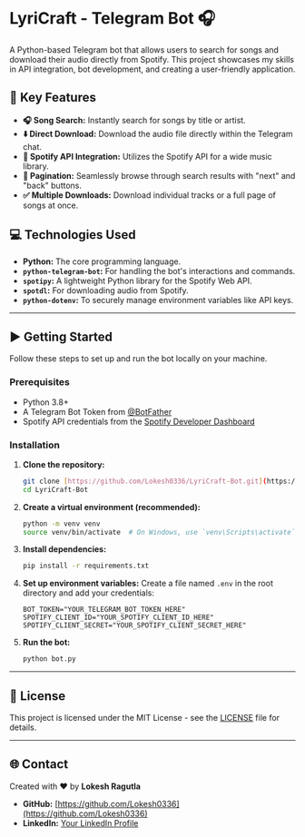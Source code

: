 # LyriCraft - Telegram Bot 🎧

A Python-based Telegram bot that allows users to search for songs and download their audio directly from Spotify. This project showcases my skills in API integration, bot development, and creating a user-friendly application.

## 🚀 Key Features

* **🎧 Song Search:** Instantly search for songs by title or artist.
* **⬇️ Direct Download:** Download the audio file directly within the Telegram chat.
* **🎵 Spotify API Integration:** Utilizes the Spotify API for a wide music library.
* **🤖 Pagination:** Seamlessly browse through search results with "next" and "back" buttons.
* **✅ Multiple Downloads:** Download individual tracks or a full page of songs at once.

## 💻 Technologies Used

* **Python:** The core programming language.
* **`python-telegram-bot`:** For handling the bot's interactions and commands.
* **`spotipy`:** A lightweight Python library for the Spotify Web API.
* **`spotdl`:** For downloading audio from Spotify.
* **`python-dotenv`:** To securely manage environment variables like API keys.

---

## ▶️ Getting Started

Follow these steps to set up and run the bot locally on your machine.

### Prerequisites

* Python 3.8+
* A Telegram Bot Token from [@BotFather](https://t.me/BotFather)
* Spotify API credentials from the [Spotify Developer Dashboard](https://developer.spotify.com/dashboard/)

### Installation

1.  **Clone the repository:**
    ```bash
    git clone [https://github.com/Lokesh0336/LyriCraft-Bot.git](https://github.com/Lokesh0336/LyriCraft-Bot.git)
    cd LyriCraft-Bot
    ```

2.  **Create a virtual environment (recommended):**
    ```bash
    python -m venv venv
    source venv/bin/activate  # On Windows, use `venv\Scripts\activate`
    ```

3.  **Install dependencies:**
    ```bash
    pip install -r requirements.txt
    ```

4.  **Set up environment variables:**
    Create a file named `.env` in the root directory and add your credentials:
    ```
    BOT_TOKEN="YOUR_TELEGRAM_BOT_TOKEN_HERE"
    SPOTIFY_CLIENT_ID="YOUR_SPOTIFY_CLIENT_ID_HERE"
    SPOTIFY_CLIENT_SECRET="YOUR_SPOTIFY_CLIENT_SECRET_HERE"
    ```

5.  **Run the bot:**
    ```bash
    python bot.py
    ```

---

## 📄 License

This project is licensed under the MIT License - see the [LICENSE](LICENSE) file for details.

---

## 🌐 Contact

Created with ❤️ by **Lokesh Ragutla**

* **GitHub:** [https://github.com/Lokesh0336](https://github.com/Lokesh0336)
* **LinkedIn:** [Your LinkedIn Profile](www.linkedin.com/in/lokesh-ragutla-a8352724a)